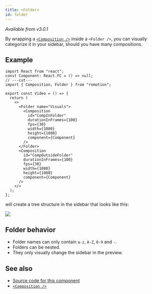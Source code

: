 ```yaml
---
title: <Folder>
id: folder
---
```


_Available from v3.0.1_

By wrapping a [`<Composition />`](/docs/composition) inside a `<Folder />`, you can visually categorize it in your sidebar, should you have many compositions.

## Example

```tsx twoslash
import React from "react";
const Component: React.FC = () => null;
// ---cut---
import { Composition, Folder } from "remotion";

export const Video = () => {
  return (
    <>
      <Folder name="Visuals">
        <Composition
          id="CompInFolder"
          durationInFrames={100}
          fps={30}
          width={1080}
          height={1080}
          component={Component}
        />
      </Folder>
      <Composition
        id="CompOutsideFolder"
        durationInFrames={100}
        fps={30}
        width={1080}
        height={1080}
        component={Component}
      />
    </>
  );
};
```

will create a tree structure in the sidebar that looks like this:

<img src="/img/folders.png"/>

## Folder behavior

- Folder names can only contain `a-z`, `A-Z`, `0-9` and `-`.
- Folders can be nested.
- They only visually change the sidebar in the preview.

## See also

- [Source code for this component](https://github.com/remotion-dev/remotion/blob/main/packages/core/src/Folder.tsx)
- [`<Composition />`](/docs/composition)
